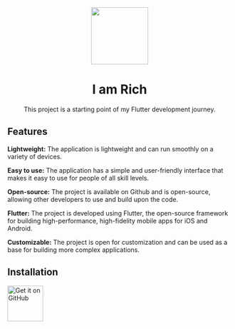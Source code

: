 <div align="center">
    <img src="https://publicdomainvectors.org/photos/Single-Blue-Diamond-Icon-Openr.png" width="128" height="128" style="display: block; margin: 0 auto"/>
    <h1>I am Rich</h1>
    <p>This project is a starting point of my Flutter development journey.</p>
</div>

## Features 

**Lightweight:** The application is lightweight and can run smoothly on a variety of devices.

**Easy to use:** The application has a simple and user-friendly interface that makes it easy to use for people of all skill levels.

**Open-source:** The project is available on Github and is open-source, allowing other developers to use and build upon the code.

**Flutter:** The project is developed using Flutter, the open-source framework for building high-performance, high-fidelity mobile apps for iOS and Android.

**Customizable:** The project is open for customization and can be used as a base for building more complex applications.

## Installation

[<img src="https://raw.githubusercontent.com/NeoApplications/Neo-Backup/034b226cea5c1b30eb4f6a6f313e4dadcbb0ece4/badge_github.png" 
    alt="Get it on GitHub" 
        height="80">](https://github.com/chottuthejimmy/I-am-Rich/releases/latest)




